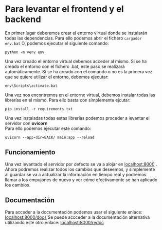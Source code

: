 # Para levantar el frontend y el backend

En primer lugar deberemos crear el entorno virtual donde se instalarán todas las dependencias.
Para ello podemos abrir el fichero ```cargador env.bat```
O, podemos ejecutar el siguiente comando:
```
python -m venv env
```
Una vez creado el entorno virtual debemos acceder al mismo. Si se ha creado el entorno con el fichero .bat, este paso se realizará automáticamente.
Si se ha creado con el comando o no es la primera vez que se quiere utilizar el entorno, debemos ejecutar:
```
env\Scripts\activate.bat
```

Una vez nos encontremos en el entorno virtual, debemos instalar todas las librerías en el mismo.
Para ello basta con símplemente ejcutar:
```
pip install -r requirements.txt
```

Una vez instaladas todas estas librerías podemos proceder a levantar el servidor con **uvicorn**  
Para ello podemos ejecutar este comando:
```
uvicorn --app-dir=BACK/ main:app --reload  
```

## Funcionamiento

Una vez levantado el servidor por defecto se va a alojar en [localhost:8000](http://localhost:8000/) .  
Ahora podremos realizar todos los cambios que deseemos, y simplemente al guardar se va a actualizar la información en tiempo real y podremos llamar a los empujones de nuevo y ver cómo efectivamente se han aplicado los cambios.

## Documentación

Para acceder a la documentación podemos usar el siguiente enlace: [localhost:8000/docs](http://localhost:8000/docs)
Se puede accceder a la documentación alternativa utilizando este otro enlace: [localhost:8000/redoc](http://localhost:8000/redoc)

